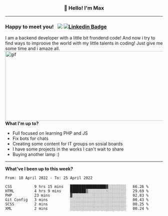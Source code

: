 ### <p align="center">👋 Hello! I'm Max</p>

--------

### Happy to meet you! &nbsp; ![](https://komarev.com/ghpvc/?username=romartiny) [![Linkedin Badge](https://img.shields.io/badge/-LinkedIn-0e76a8?style=flat-square&logo=Linkedin&logoColor=white)](https://www.linkedin.com/in/romartiny/)

I am a backend developer with a little bit frondend code! And now i try to find ways to improove the world with my little talents in coding! Just give me some time and i amaze all.
<img align="right" alt="gif" src="https://64.media.tumblr.com/e1c5da7500447ac51ab1661819d6f4b2/1a4296433cef4166-8b/s1280x1920/b8361cd88301da5372f86efff22d950c16dbed9b.gif" width="530" height="223" />

**What I'm up to?**

- Full focused on learning PHP and JS
- Fix bots for chats
- Creating some content for IT groups on sosial boards
- I have some projects in the works I can't wait to share
- Buying another lamp :) 

-------

**What've I been up to this week?** 

<!--START_SECTION:waka-->

```text
From: 18 April 2022 - To: 25 April 2022

CSS          9 hrs 15 mins   ████████████████▓░░░░░░░░   66.26 %
HTML         4 hrs 9 mins    ███████▒░░░░░░░░░░░░░░░░░   29.69 %
PHP          23 mins         ▓░░░░░░░░░░░░░░░░░░░░░░░░   02.83 %
Git Config   3 mins          ░░░░░░░░░░░░░░░░░░░░░░░░░   00.43 %
SCSS         2 mins          ░░░░░░░░░░░░░░░░░░░░░░░░░   00.25 %
XML          2 mins          ░░░░░░░░░░░░░░░░░░░░░░░░░   00.24 %
```

<!--END_SECTION:waka-->
